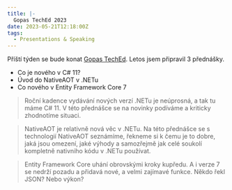 ```yaml
---
title: |-
  Gopas TechEd 2023
date: 2023-05-21T12:18:00Z
tags:
  - Presentations & Speaking
---
```

Příští týden se bude konat [Gopas TechEd][1]. Letos jsem připravil 3 přednášky.  

<!-- excerpt -->

* Co je nového v C# 11?
* Úvod do NativeAOT v .NETu
* Co nového v Entity Framework Core 7

> Roční kadence vydávání nových verzí .NETu je neúprosná, a tak tu máme C# 11. V této přednášce se na novinky podíváme a kriticky zhodnotíme situaci.

> NativeAOT je relativně nová věc v .NETu. Na této přednášce se s technologií NativeAOT seznámíme, řekneme si k čemu je to dobre, jaká jsou omezení, jaké výhody a samozřejmě jak celé soukolí kompletně nativniho kódu v .NETu používat.

> Entity Framework Core uhání obrovskými kroky kupředu. A i verze 7 se nedrží pozadu a přidavá nové, a velmi zajímavé funkce. Někdo řekl JSON? Nebo výkon?

[1]: http://www.teched.cz
